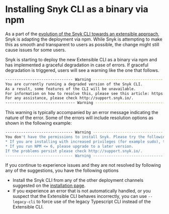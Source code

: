 # Installing Snyk CLI as a binary via npm

As a part of the [evolution of the Snyk CLI towards an extensible approach](https://snyk.io/blog/evolving-the-snyk-cli-through-an-extensible-approach/), Snyk is adapting the deployment via npm. While Snyk is attempting to make this as smooth and transparent to users as possible, the change might still cause issues for some users.

Snyk is starting to deploy the new Extensible CLI as a binary via npm and has implemented a graceful degradation in case of errors. If graceful degradation is triggered, users will see a warning like the one that follows.

```bash
------------------------------ Warning -------------------------------
You are currently running a degraded version of the Snyk CLI.
As a result, some features of the CLI will be unavailable.
For information on how to resolve this, please see this article: https://docs.snyk.io/snyk-cli/installing-snyk-cli-as-a-binary-via-npm
For any assistance, please check http://support.snyk.io/.
------------------------------- Warning -------------------------------
```

This warning is typically accompanied by an error message indicating the nature of the error. Some of the errors will include resolution options as shown in the following example:

```bash
------------------------------ Warning -------------------------------
You don't have the permissions to install Snyk. Please try the following options:
* If you are installing with increased privileges (for example sudo), try adding unsafe-perm a parameter to npm install
* If you run NPM <= 6, please upgrade to a later version.
If the problems persist please check http://support.snyk.io/.
------------------------------ Warning -------------------------------
```

If you continue to experience issues and they are not resolved by following any of the suggestions, you have the following options

* Install the Snyk CLI from any of the other deployment channels suggested on the [installation page](../../snyk-cli/install-the-snyk-cli.md).
* If you experience an error that is not automatically handled, or you suspect that the Extensible CLI behaves incorrectly, you can use `--legacy-cli` to force use of the legacy Typescript CLI instead of the Extensible CLI.
